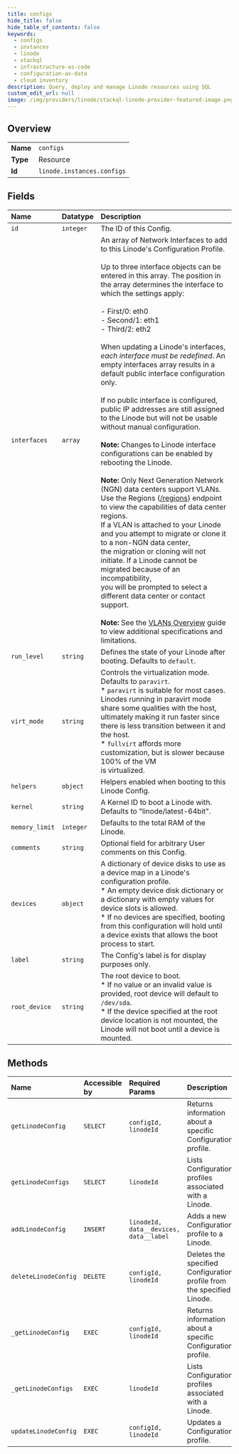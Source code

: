 ```yaml
---
title: configs
hide_title: false
hide_table_of_contents: false
keywords:
  - configs
  - instances
  - linode    
  - stackql
  - infrastructure-as-code
  - configuration-as-data
  - cloud inventory
description: Query, deploy and manage Linode resources using SQL
custom_edit_url: null
image: /img/providers/linode/stackql-linode-provider-featured-image.png
---
```

  
    

## Overview
<table><tbody>
<tr><td><b>Name</b></td><td><code>configs</code></td></tr>
<tr><td><b>Type</b></td><td>Resource</td></tr>
<tr><td><b>Id</b></td><td><code>linode.instances.configs</code></td></tr>
</tbody></table>

## Fields
| Name | Datatype | Description |
|:-----|:---------|:------------|
| `id` | `integer` | The ID of this Config. |
| `interfaces` | `array` | An array of Network Interfaces to add to this Linode's Configuration Profile.<br /><br />Up to three interface objects can be entered in this array. The position in the array determines the interface to which the settings apply:<br /><br />- First/0:  eth0<br />- Second/1: eth1<br />- Third/2:  eth2<br /><br />When updating a Linode's interfaces, *each interface must be redefined*. An empty interfaces array results in a default public interface configuration only.<br /><br />If no public interface is configured, public IP addresses are still assigned to the Linode but will not be usable without manual configuration.<br /><br />**Note:** Changes to Linode interface configurations can be enabled by rebooting the Linode.<br /><br />**Note:** Only Next Generation Network (NGN) data centers support VLANs. Use the Regions ([/regions](/docs/api/regions/)) endpoint to view the capabilities of data center regions.<br />If a VLAN is attached to your Linode and you attempt to migrate or clone it to a non-NGN data center,<br />the migration or cloning will not initiate. If a Linode cannot be migrated because of an incompatibility,<br />you will be prompted to select a different data center or contact support.<br /><br />**Note:** See the [VLANs Overview](/docs/products/networking/vlans/#technical-specifications) guide to view additional specifications and limitations.<br /> |
| `run_level` | `string` | Defines the state of your Linode after booting. Defaults to `default`.<br /> |
| `virt_mode` | `string` | Controls the virtualization mode. Defaults to `paravirt`.<br />* `paravirt` is suitable for most cases. Linodes running in paravirt mode<br />  share some qualities with the host, ultimately making it run faster since<br />  there is less transition between it and the host.<br />* `fullvirt` affords more customization, but is slower because 100% of the VM<br />  is virtualized.<br /> |
| `helpers` | `object` | Helpers enabled when booting to this Linode Config. |
| `kernel` | `string` | A Kernel ID to boot a Linode with. Defaults to "linode/latest-64bit". |
| `memory_limit` | `integer` | Defaults to the total RAM of the Linode.<br /> |
| `comments` | `string` | Optional field for arbitrary User comments on this Config. |
| `devices` | `object` | A dictionary of device disks to use as a device map in a Linode's configuration profile.<br />* An empty device disk dictionary or a dictionary with empty values for device slots is allowed.<br />* If no devices are specified, booting from this configuration will hold until a device exists that allows the boot process to start.<br /> |
| `label` | `string` | The Config's label is for display purposes only.<br /> |
| `root_device` | `string` | The root device to boot.<br />* If no value or an invalid value is provided, root device will default to `/dev/sda`.<br />* If the device specified at the root device location is not mounted, the Linode will not boot until a device is mounted.<br /> |
## Methods
| Name | Accessible by | Required Params | Description |
|:-----|:--------------|:----------------|:------------|
| `getLinodeConfig` | `SELECT` | `configId, linodeId` | Returns information about a specific Configuration profile.<br /> |
| `getLinodeConfigs` | `SELECT` | `linodeId` | Lists Configuration profiles associated with a Linode.<br /> |
| `addLinodeConfig` | `INSERT` | `linodeId, data__devices, data__label` | Adds a new Configuration profile to a Linode.<br /> |
| `deleteLinodeConfig` | `DELETE` | `configId, linodeId` | Deletes the specified Configuration profile from the specified Linode.<br /> |
| `_getLinodeConfig` | `EXEC` | `configId, linodeId` | Returns information about a specific Configuration profile.<br /> |
| `_getLinodeConfigs` | `EXEC` | `linodeId` | Lists Configuration profiles associated with a Linode.<br /> |
| `updateLinodeConfig` | `EXEC` | `configId, linodeId` | Updates a Configuration profile.<br /> |
